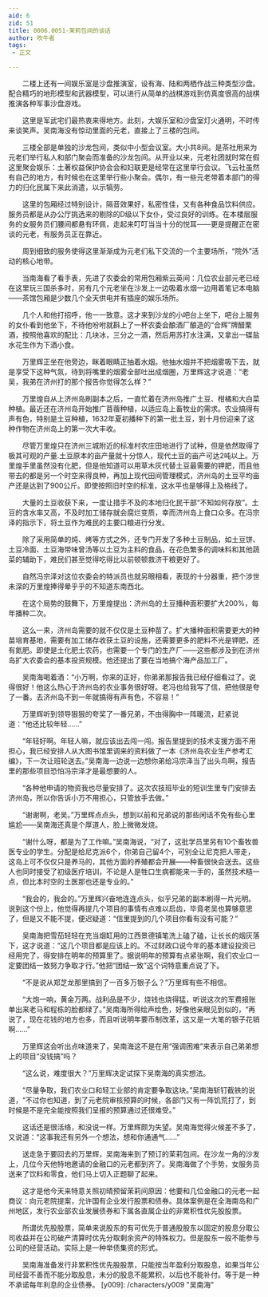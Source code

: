```yaml
---
aid: 6
zid: 51
title: 0006.0051-茉莉包间的谈话
author: 吹牛者
tags: 
 - 正文

---
```




　　二楼上还有一间娱乐室是沙盘推演室，设有海、陆和两栖作战三种类型沙盘。配合精巧的地形模型和武器模型，可以进行从简单的战棋游戏到仿真度很高的战棋推演各种军事沙盘游戏。

　　这里是军武宅们最热衷来得地方。此刻，大娱乐室和沙盘室灯火通明，不时传来谈笑声。吴南海没有惊动里面的元老，直接上了三楼的包间。

　　三楼全部是单独的沙龙包间，类似中小型会议室。大小共8间。是茶社用来为元老们举行私人和部门聚会而准备的沙龙包间。从开业以来，元老社团就时常在假这里聚会娱乐：土著权益保护协会会和妇联更是经常在这里举行会议。飞云社虽然有自己的地方，有时候也在这里举行些小聚会。偶尔，有一些元老带着本部门的得力的归化民属下来此消遣，以示犒劳。

　　这里的包厢经过特别设计，隔音效果好，私密性佳，又有各种食品饮料供应。服务员都是从办公厅挑选来的剔除的D级以下女仆，受过良好的训练。在本楼层服务的女服务员们腰间都悬有环佩，走起来叮叮当当十分的悦耳——更是提醒正在密谈的元老，有服务员正在靠近。

　　周到细致的服务使得这里渐渐成为元老们私下交流的一个主要场所，“院外”活动的核心地带。

　　当南海看了看手表，先进了农委会的常用包厢紫云英间：几位农业部元老已经在这里玩三国杀多时，另有几个元老坐在沙发上一边吸着水烟一边用着笔记本电脑——茶馆包厢是少数几个全天供电并有插座的娱乐场所。

　　几个人和他打招呼，他一一致意。这才来到沙龙的小吧台上坐下，吧台上服务的女仆看到他坐下，不待他吩咐就斟上了一杯农委会酿酒厂酿造的“合辉”牌醋栗酒，按照他喜欢的配比：几块冰，三分之一酒，然后用苏打水注满，又拿出一碟盐水花生作为下酒小食。

　　万里辉正坐在他旁边，眯着眼睛正抽着水烟。他抽水烟并不把烟雾吸下去，就是享受下这种气氛，待到将嘴里的烟雾全部吐出成烟圈，万里辉这才说道：“老吴，我弟在济州打的那个报告你觉得怎么样？”

　　万里煌自从上济州岛刷副本之后，一直忙着在济州岛推广土豆、柑橘和大白菜种植。最近还在济州岛开始推广苜蓿种植，以适应岛上畜牧业的需求。农业搞得有声有色，特别是土豆种植，1632年夏初播种下的第一批土豆，到十月份迎来了这种作物在济州岛上的第一次大丰收。

　　尽管万里煌只在济州三城附近的标准村农庄田地进行了试种，但是依然取得了极其可观的产量.土豆原本的亩产量就十分惊人，现代土豆的亩产可达2吨以上。万里煌手里虽然没有化肥，但是他知道可以用草木灰代替土豆最需要的钾肥，而且他带去的都是另一个时空来得良种，再加上现代田间管理模式，济州岛的土豆平均亩产还是达到了900公斤。即使按照旧时空的标准，这水平也是够得上及格线了。

　　大量的土豆收获下来，一度让措手不及的本地归化民干部“不知如何存放”。土豆的含水率又高，不及时加工储存就会腐烂变质，幸而济州岛上食口众多。在冯宗泽的指示下，将土豆作为难民的主要口粮进行分发。

　　除了采用简单的炖、烤等方式之外，还专门开发了多种土豆制品，如土豆饼、土豆冷面、土豆海带味曾汤等以土豆为主料的食品，在花色繁多的调味料和其他蔬菜的辅助下，难民们甚至觉得吃得比以前顿顿救济干粮更好了。

　　自然冯宗泽对这位农委会的特派员也就另眼相看，表现的十分器重，把个涉世未深的万里煌捧得晕乎乎的不知道东南西北。

　　在这个局势的鼓舞下，万里煌提出：济州岛的土豆播种面积要扩大200%，每年播种二次。

　　这么一来，济州岛需要的就不仅仅是土豆种苗了。扩大播种面积需要更大的种苗培育基地，需要有加工储存收获土豆的设施，还需要更多的肥料不光是钾肥，还有氮肥。即使是土化肥土农药，也需要一个专门的生产厂——这些都涉及到在济州岛扩大农委会的基本投资规模。他还提出了要在当地搞个海产品加工厂。

　　吴南海喝着酒：“小万啊，你来的正好，你弟弟那报告我已经仔细看过了。说得很好！他这么热心于济州岛的农业事务很好呀。老冯也给我写了信，把他很是夸了一番。去济州岛不到一年就搞得有声有色，不容易！”

　　万里辉听到领导狠狠的夸奖了一番兄弟，不由得胸中一阵暖流，赶紧说道：“他还比较年轻……”

　　“年轻好啊。年轻人嘛，就应该出去闯一闯。报告里提到的技术支援方面不用担心，我已经安排人从大图书馆里调来的资料做了一本《济州岛农业生产参考汇编》，下一次让班轮送去。”吴南海一边说一边想你弟给冯宗泽当了出头鸟啊，报告里的那些项目恐怕冯宗泽才是最想要的人。

　　“各种他申请的物资我也尽量安排了。这次农技班毕业的短训生里专门安排去济州岛，所以你告诉小万不用担心，只管放手去做。”

　　“谢谢啊，老吴。”万里辉点点头，想到以前和兄弟说的那些闲话不免有些心里尴尬——吴南海还真是个厚道人，脸上微微发烧。

　　“谢什么呀，都是为了工作嘛。”吴南海说，“对了，这批学员里另有10个畜牧兽医专业的学生。分配是给尼克派6个，你弟自己留4个，可别全让尼克把人带走，这岛上可不仅仅只是养马的，其他方面的养殖都会开展——种畜很快会送去。这些人也同时接受了初级医疗培训，不论是人是牲口生病都能来一手的，虽然技术糙一点，但比本时空的土医那也还是专业的。”

　　“我会的，我会的。”万里辉兴奋地连连点头，似乎兄弟的副本刷得一片光明。说到这个份上，他觉得再提几个项目的事情有点难以启齿，毕竟老吴也算够意思了，但是又不能不提，便迟疑道：“信里提到的几个项目你看有没有可能？”

　　吴南海把雪茄轻轻在充当烟缸用的江西景德镇笔洗上磕了磕，让长长的烟灰落下，这才说道：“这几个项目都是应该上的。不过财政口说今年的基本建设投资已经用完了，得安排在明年的预算里了。据说明年的预算有点紧张啊，我们农业口一定要团结一致努力争取才行。”他把“团结一致”这个词特意重点说了下。

　　“不是说从郑芝龙那里搞到了一百多万银子么？”万里辉有些不相信。

　　“大炮一响，黄金万两。战利品是不少，烧钱也烧得猛，听说这次的军费报账单出来老马和程栋的脸都绿了。”吴南海所得绘声绘色，好像他亲眼见到似的，“再说了，现在花钱的地方也多，而且听说明年要币制改革，这又是一大笔的银子花销啊……”

　　万里辉这会听出点味道来了，吴南海这不是在用“强调困难”来表示自己弟弟想上的项目“没钱搞”吗？

　　“这么说，难度很大？”万里辉决定试探下吴南海的真实想法。

　　“尽量争取，我们农业口和轻工业部的肯定要争取这块。”吴南海斩钉截铁的说道，“不过你也知道，到了元老院审核预算的时候，各部门又有一阵饥荒打了，到时候是不是完全能按照我们呈报的预算通过还很难受。”

　　这话还是很活络，和没说一样。万里辉颇为失望。吴南海觉得火候差不多了，又说道：“这事我还有另外一个想法，想和你通通气……”

　　送走急于要回去的万里辉，吴南海来到了预订的茉莉包间。在沙龙一角的沙发上，几位今天他特地邀请的金融口的元老都到齐了。吴南海做了个手势，女服务员送来了饮料和零食，他们马上切入正题聊了起来。

　　这才是他今天来特意关照初晴预留茉莉间原因：他要和几位金融口的元老一起商议：向元老院提案，允许国有企业发行股票和债券。具体案例是在全海南岛和广州地区，发行农业部农业发展债券和下属各直属企业的非累积性优先股股票。

　　所谓优先股股票，简单来说股东的有可优先于普通股股东以固定的股息分取公司收益并在公司破产清算时优先分取剩余资产的特殊权力。但是股东一般不能参与公司的经营活动。实际上是一种举债集资的形式。

　　吴南海准备发行非累积性优先股股票，只能按当年盈利分取股息，如果当年公司经营不善而不能分取股息，未分的股息不能累积，以后也不能补付。等于是一种不承诺每年利息的企业债券。
[y009]: /characters/y009 "吴南海"


